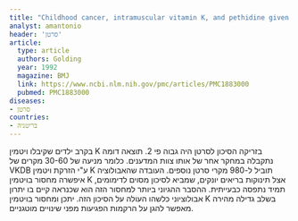 ```yaml
---
title: "Childhood cancer, intramuscular vitamin K, and pethidine given during labour"
analyst: amantonio
header: 'סרטן'
article:
  type: article
  authors: Golding
  year: 1992
  magazine: BMJ
  link: https://www.ncbi.nlm.nih.gov/pmc/articles/PMC1883000
  pubmed: PMC1883000
diseases:
- סרטן
countries:
- בריטניה
---
```


בקרב ילדים שקיבלו ויטמין K בזריקה הסיכון לסרטן היה גבוה פי 2. תוצאה דומה נתקבלה במחקר אחר של אותו צוות המדענים. כלומר מניעה של 30-60 מקרים של VKDB ע"י הזרקת ויטמין K תוביל ל-980 מקרי סרטן נוספים.
העובדה שהאבולוציה איפשרה מחסור בויטמין K אצל תינוקות בריאים יונקים, שמביא לסיכון מסוים לדימומים, תמיד נתפסה כבעייתית. ההסבר ההגיוני ביותר למחסור הזה הוא שכנראה קיים בו יתרון אבולוציוני כלשהו העולה על הסיכון הזה. יתכן ומחסור בויטמין K בשלב גדילה מהירה מאפשר להגן על הרקמות הפגיעות מפני שינויים מוטגניים.
